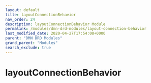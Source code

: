 ```yaml
---
layout: default
title: layoutConnectionBehavior
nav_order: 24
description: layoutConnectionBehavior Module
permalink: /modules/dmn-drd-modules/layout-connection-behavior
last_modified_date: 2020-04-27T17:54:08+0000
parent: "DMN DRD Modules"
grand_parent: "Modules"
search_exclude: true
---
```


# layoutConnectionBehavior
